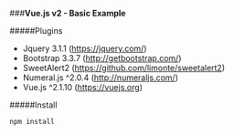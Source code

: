 ###**Vue.js v2 - Basic Example**

#####Plugins
- Jquery 3.1.1 (https://jquery.com/)
- Bootstrap 3.3.7 (http://getbootstrap.com/)
- SweetAlert2 (https://github.com/limonte/sweetalert2)
- Numeral.js ^2.0.4 (http://numeraljs.com/)
- Vue.js ^2.1.10 (https://vuejs.org)

#####Install
```
npm install
```

